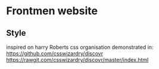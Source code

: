 # Frontmen website

## Style

inspired on harry Roberts css organisation demonstrated in:
https://github.com/csswizardry/discovr
https://rawgit.com/csswizardry/discovr/master/index.html

